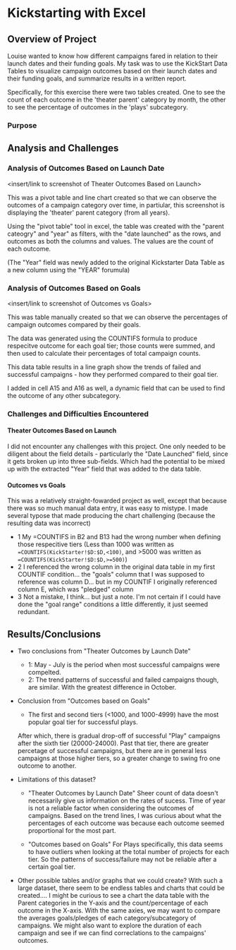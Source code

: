 # Kickstarting with Excel

## Overview of Project
Louise wanted to know how different campaigns fared in relation to their launch dates and their funding goals. My task was to use the KickStart Data Tables to visualize campaign outcomes based on their launch dates and their funding goals, and summarize results in a written report. 

Specifically, for this exercise there were two tables created. One to see the count of each outcome in the 'theater parent' category by month, the other to see the percentage of outcomes in the 'plays' subcategory.

### Purpose

## Analysis and Challenges


### Analysis of Outcomes Based on Launch Date

<insert/link to screenshot of Theater Outcomes Based on Launch>

This was a pivot table and line chart created so that we can observe the outcomes of a campaign category over time, in partiular, this screenshot is displaying the 'theater' parent category (from all years).

Using the "pivot table" tool in excel, the table was created with the "parent cateogry" and "year" as filters, with the "date launched" as the rows, and outcomes as both the columns and values. The values are the count of each outcome. 

(The "Year" field was newly added to the original Kickstarter Data Table as a new column using the "YEAR" forumula)

### Analysis of Outcomes Based on Goals

<insert/link to screenshot of Outcomes vs Goals>

This was table manually created so that we can observe the percentages of campaign outcomes compared by their goals. 

The data was generated using the COUNTIFS formula to produce respecitve outcome for each goal tier; those counts were summed, and then used to calculate their percentages of total campaign counts. 

This data table results in a line graph show the trends of failed and successful campaigns - how they performed compared to their goal tier. 

I added in cell A15 and A16 as well, a dynamic field that can be used to find the outcome of any other subcategory. 

### Challenges and Difficulties Encountered

#### Theater Outcomes Based on Launch
I did not encounter any challenges with this project. One only needed to be diligent about the field details - particularly the "Date Launched" field, since it gets broken up into three sub-fields. Which had the potential to be mixed up with the extracted "Year" field that was added to the data table. 

#### Outcomes vs Goals
This was a relatively straight-fowarded project as well, except that because there was so much manual data entry, it was easy to mistype. I made several typose that made producing the chart challenging (because the resulting data was incorrect)

- 1 My =COUNTIFS in B2 and B13 had the wrong number when defining those respecitive tiers (Less than 1000 was written as `=COUNTIFS(KickStarter!$D:$D,<100)`, and >5000 was written as `=COUNTIFS(KickStarter!$D:$D,>=500)`)
- 2 I referenced the wrong column in the original data table in my first COUNTIF condition... the "goals" column that I was supposed to reference was column D... but in my COUNTIF I originally referenced column E, which was "pledged" column
- 3 Not a mistake, I think... but just a note. I'm not certain if I could have done the "goal range" conditions a little differently, it just seemed redundant. 

## Results/Conclusions

- Two conclusions from "Theater Outcomes by Launch Date"
    - 1: May - July is the period when most successful campaigns were compelted.
    - 2: The trend patterns of successful and failed campaigns though, are similar. With the greatest difference in October.

- Conclusion from "Outcomes based on Goals"
    - The first and second tiers (<1000, and 1000-4999) have the most popular goal tier for successful plays.  

    After which, there is gradual drop-off of successful "Play" campaigns after the sixth tier (20000-24000). Past that tier, there are greater percetage of successful campaigns, but there are in general less campaigns at those higher tiers, so a greater change to swing fro one outcome to another. 


- Limitations of this dataset?
    - "Theater Outcomes by Launch Date"
    Sheer count of data doesn't necessarily give us information on the rates of sucess. Time of year is not a reliable factor when considering the outcomes of campaigns. Based on the trend lines, I was curious about what the percentages of each outcome was because each outcome seemed proportional for the most part. 

    - "Outcomes based on Goals"
    For Plays specifically, this data seems to have outliers when looking at the total number of projects for each tier. So the patterns of success/failure may not be reliable after a certain goal tier. 
    
- Other possible tables and/or graphs that we could create?
With such a large dataset, there seem to be endless tables and charts that could be created.... 
I might be curious to see a chart the data table with the Parent categories in the Y-axis and the count/percentage of each outcome in the X-axis. With the same axies, we may want to compare the averages goals/pledges of each category/subcategory of campaigns. We might also want to explore the duration of each campaign and see if we can find correclations to the campaigns' outcomes. 